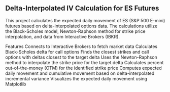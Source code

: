 ## Delta-Interpolated IV Calculation for ES Futures
This project calculates the expected daily movement of ES (S&P 500 E-mini) futures based on delta-interpolated options data. The calculations utilize the Black-Scholes model, Newton-Raphson method for strike price interpolation, and data from Interactive Brokers (IBKR).

Features
Connects to Interactive Brokers to fetch market data
Calculates Black-Scholes delta for call options
Finds the closest strikes and call options with deltas closest to the target delta
Uses the Newton-Raphson method to interpolate the strike price for the target delta
Calculates percent out-of-the-money (OTM) for the identified strike price
Computes expected daily movement and cumulative movement based on delta-interpolated incremental variance
Visualizes the expected daily movement using Matplotlib
